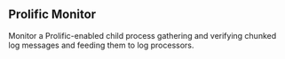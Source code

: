 ## Prolific Monitor

Monitor a Prolific-enabled child process gathering and verifying chunked log
messages and feeding them to log processors.
